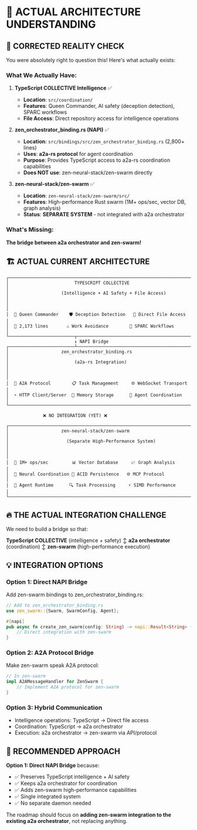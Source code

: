 # 🎯 ACTUAL ARCHITECTURE UNDERSTANDING

## 🚨 CORRECTED REALITY CHECK

You were absolutely right to question this! Here's what actually exists:

### **What We Actually Have:**

1. **TypeScript COLLECTIVE Intelligence** ✅
   - **Location**: `src/coordination/` 
   - **Features**: Queen Commander, AI safety (deception detection), SPARC workflows
   - **File Access**: Direct repository access for intelligence operations

2. **zen_orchestrator_binding.rs (NAPI)** ✅  
   - **Location**: `src/bindings/src/zen_orchestrator_binding.rs` (2,800+ lines)
   - **Uses**: **a2a-rs protocol** for agent coordination 
   - **Purpose**: Provides TypeScript access to a2a-rs coordination capabilities
   - **Does NOT use**: zen-neural-stack/zen-swarm directly

3. **zen-neural-stack/zen-swarm** ✅
   - **Location**: `zen-neural-stack/zen-swarm/src/`
   - **Features**: High-performance Rust swarm (1M+ ops/sec, vector DB, graph analysis)
   - **Status**: **SEPARATE SYSTEM** - not integrated with a2a orchestrator

### **What's Missing:**

**The bridge between a2a orchestrator and zen-swarm!**

## 🏗️ **ACTUAL CURRENT ARCHITECTURE**

```
┌─────────────────────────────────────────────────────────────────────────┐
│                         TYPESCRIPT COLLECTIVE                           │
│                    (Intelligence + AI Safety + File Access)            │
│                                                                         │
│  👑 Queen Commander    🛡️ Deception Detection   📂 Direct File Access  │
│  🧠 2,173 lines       ⚠️ Work Avoidance        🔄 SPARC Workflows      │
└─────────────────────────┬───────────────────────────────────────────────┘
                          ↕ NAPI Bridge
┌─────────────────────────┴───────────────────────────────────────────────┐
│                    zen_orchestrator_binding.rs                         │
│                         (a2a-rs Integration)                           │
│                                                                         │
│  🔗 A2A Protocol        📋 Task Management     🌐 WebSocket Transport   │
│  ⚡ HTTP Client/Server  💾 Memory Storage      🎯 Agent Coordination    │
└─────────────────────────────────────────────────────────────────────────┘

              ❌ NO INTEGRATION (YET) ❌

┌─────────────────────────────────────────────────────────────────────────┐
│                    zen-neural-stack/zen-swarm                          │
│                      (Separate High-Performance System)                │
│                                                                         │
│  🚀 1M+ ops/sec         📊 Vector Database     📈 Graph Analysis        │
│  🧠 Neural Coordination 💾 ACID Persistence   🌐 MCP Protocol          │
│  🎯 Agent Runtime      🔍 Task Processing     ⚡ SIMD Performance      │
└─────────────────────────────────────────────────────────────────────────┘
```

## 🔥 **THE ACTUAL INTEGRATION CHALLENGE**

We need to build a bridge so that:

**TypeScript COLLECTIVE** (intelligence + safety) 
↕ 
**a2a orchestrator** (coordination)
↕ 
**zen-swarm** (high-performance execution)

## 💡 **INTEGRATION OPTIONS**

### **Option 1: Direct NAPI Bridge**
Add zen-swarm bindings to zen_orchestrator_binding.rs:
```rust
// Add to zen_orchestrator_binding.rs
use zen_swarm::{Swarm, SwarmConfig, Agent};

#[napi]
pub async fn create_zen_swarm(config: String) -> napi::Result<String> {
    // Direct integration with zen-swarm
}
```

### **Option 2: A2A Protocol Bridge**  
Make zen-swarm speak A2A protocol:
```rust
// In zen-swarm
impl A2AMessageHandler for ZenSwarm {
    // Implement A2A protocol for zen-swarm
}
```

### **Option 3: Hybrid Communication**
- Intelligence operations: TypeScript → Direct file access
- Coordination: TypeScript → a2a orchestrator  
- Execution: a2a orchestrator → zen-swarm via API/protocol

## 🎯 **RECOMMENDED APPROACH**

**Option 1: Direct NAPI Bridge** because:
- ✅ Preserves TypeScript intelligence + AI safety
- ✅ Keeps a2a orchestrator for coordination
- ✅ Adds zen-swarm high-performance capabilities
- ✅ Single integrated system
- ✅ No separate daemon needed

The roadmap should focus on **adding zen-swarm integration to the existing a2a orchestrator**, not replacing anything.